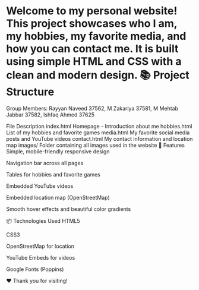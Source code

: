 # Welcome to my personal website! This project showcases who I am, my hobbies, my favorite media, and how you can contact me. It is built using simple HTML and CSS with a clean and modern design. 📚 Project Structure

Group Members: Rayyan Naveed 37562, M Zakariya 37581, M Mehtab Jabbar 37582, Ishfaq Ahmed 37625


File Description index.html Homepage - Introduction about me hobbies.html List of my hobbies and favorite games media.html My favorite social media posts and YouTube videos contact.html My contact information and location map images/ Folder containing all images used in the website 🌟 Features Simple, mobile-friendly responsive design

Navigation bar across all pages

Tables for hobbies and favorite games

Embedded YouTube videos

Embedded location map (OpenStreetMap)

Smooth hover effects and beautiful color gradients

📦 Technologies Used HTML5

CSS3

OpenStreetMap for location

YouTube Embeds for videos

Google Fonts (Poppins)

❤️ Thank you for visiting!
